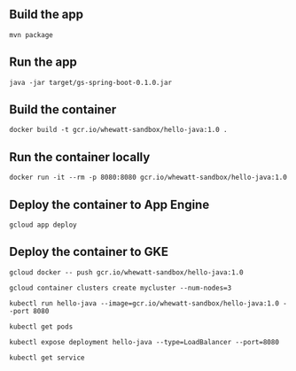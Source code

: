 ## Build the app

    mvn package

## Run the app

    java -jar target/gs-spring-boot-0.1.0.jar

## Build the container

    docker build -t gcr.io/whewatt-sandbox/hello-java:1.0 .

## Run the container locally

    docker run -it --rm -p 8080:8080 gcr.io/whewatt-sandbox/hello-java:1.0

## Deploy the container to App Engine

    gcloud app deploy

##  Deploy the container to GKE

    gcloud docker -- push gcr.io/whewatt-sandbox/hello-java:1.0
    
    gcloud container clusters create mycluster --num-nodes=3
    
    kubectl run hello-java --image=gcr.io/whewatt-sandbox/hello-java:1.0 --port 8080

    kubectl get pods 

    kubectl expose deployment hello-java --type=LoadBalancer --port=8080

    kubectl get service
